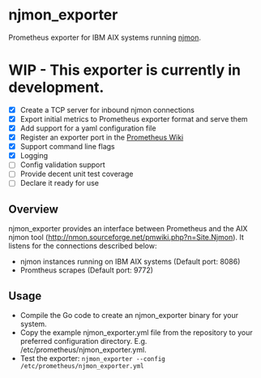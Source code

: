 # njmon_exporter

Prometheus exporter for IBM AIX systems running [njmon](http://nmon.sourceforge.net/pmwiki.php?n=Site.NjmonManualPage).

# WIP - This exporter is currently in development.
- [x] Create a TCP server for inbound njmon connections
- [x] Export initial metrics to Prometheus exporter format and serve them
- [x] Add support for a yaml configuration file
- [x] Register an exporter port in the [Prometheus Wiki](https://github.com/prometheus/prometheus/wiki/Default-port-allocations)
- [x] Support command line flags
- [x] Logging
- [ ] Config validation support
- [ ] Provide decent unit test coverage
- [ ] Declare it ready for use

## Overview
njmon_exporter provides an interface between Prometheus and the AIX njmon tool (http://nmon.sourceforge.net/pmwiki.php?n=Site.Njmon).  It listens for the connections described below:
* njmon instances running on IBM AIX systems (Default port: 8086)
* Promtheus scrapes (Default port: 9772)

## Usage
* Compile the Go code to create an njmon_exporter binary for your system.
* Copy the example njmon_exporter.yml file from the repository to your preferred configuration directory.  E.g. /etc/prometheus/njmon_exporter.yml.
* Test the exporter: `njmon_exporter --config /etc/prometheus/njmon_exporter.yml`